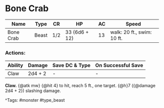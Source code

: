# Bone Crab

| Name | Type | CR | HP | AC | Speed |
|------|------|----|----|----|-------|
| Bone Crab | Beast | 1/2 | 33 (6d6 + 12) | 13 | walk: 20 ft., swim: 10 ft. |

### Actions:

| Ability | Damage | Save DC & Type | On Successful Save |
|---------|--------|----------------|--------------------|
| Claw | 2d4 + 2 | - | - |


**Claw.** {@atk mw} {@hit 4} to hit, reach 5 ft., one target. {@h}7 ({@damage 2d4 + 2}) slashing damage.

^Tags: #monster #type_beast